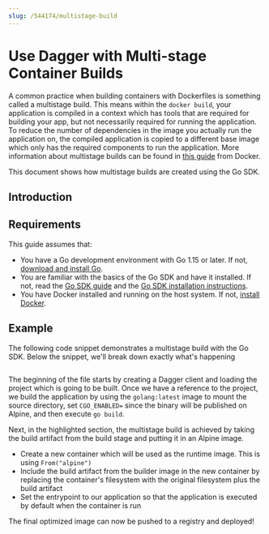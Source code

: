 ```yaml
---
slug: /544174/multistage-build
---
```


# Use Dagger with Multi-stage Container Builds

A common practice when building containers with Dockerfiles is something called a multistage build. This means within the `docker build`, your application is compiled in a context which has tools that are required for building your app, but not necessarily required for running the application. To reduce the number of dependencies in the image you actually run the application on, the compiled application is copied to a different base image which only has the required components to run the application. More information about multistage builds can be found in [this guide](https://docs.docker.com/build/building/multi-stage/) from Docker.

This document shows how multistage builds are created using the Go SDK.

## Introduction

## Requirements

This guide assumes that:

- You have a Go development environment with Go 1.15 or later. If not, [download and install Go](https://go.dev/doc/install).
- You are familiar with the basics of the Go SDK and have it installed. If not, read the [Go SDK guide](../959738-get-started.md) and the [Go SDK installation instructions](../371491-install.md).
- You have Docker installed and running on the host system. If not, [install Docker](https://docs.docker.com/engine/install/).

## Example

The following code snippet demonstrates a multistage build with the Go SDK. Below the snippet, we'll break down exactly what's happening

```go file=../snippets/multistage-build/main.go

```

The beginning of the file starts by creating a Dagger client and loading the project which is going to be built. Once we have a reference to the project, we build the application by using the `golang:latest` image to mount the source directory, set `CGO_ENABLED=` since the binary will be published on Alpine, and then execute `go build`.

Next, in the highlighted section, the multistage build is achieved by taking the build artifact from the build stage and putting it in an Alpine image.

- Create a new container which will be used as the runtime image. This is using `From("alpine")`
- Include the build artifact from the builder image in the new container by replacing the container's filesystem with the original filesystem plus the build artifact
- Set the entrypoint to our application so that the application is executed by default when the container is run

The final optimized image can now be pushed to a registry and deployed!

